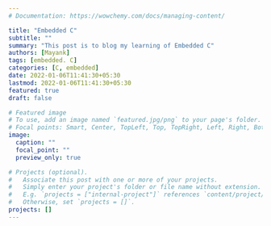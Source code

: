 ```yaml
---
# Documentation: https://wowchemy.com/docs/managing-content/

title: "Embedded C"
subtitle: ""
summary: "This post is to blog my learning of Embedded C"
authors: [Mayank]
tags: [embedded. C]
categories: [C, embedded]
date: 2022-01-06T11:41:30+05:30
lastmod: 2022-01-06T11:41:30+05:30
featured: true
draft: false

# Featured image
# To use, add an image named `featured.jpg/png` to your page's folder.
# Focal points: Smart, Center, TopLeft, Top, TopRight, Left, Right, BottomLeft, Bottom, BottomRight.
image:
  caption: ""
  focal_point: ""
  preview_only: true

# Projects (optional).
#   Associate this post with one or more of your projects.
#   Simply enter your project's folder or file name without extension.
#   E.g. `projects = ["internal-project"]` references `content/project/deep-learning/index.md`.
#   Otherwise, set `projects = []`.
projects: []
---
```

